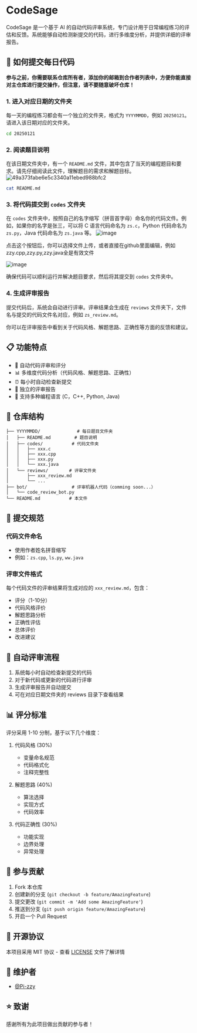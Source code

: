 # CodeSage

CodeSage 是一个基于 AI 的自动代码评审系统，专门设计用于日常编程练习的评估和反馈。系统能够自动检测新提交的代码，进行多维度分析，并提供详细的评审报告。

## 📝 如何提交每日代码
**参与之前，你需要联系仓库所有者，添加你的邮箱到合作者列表中，方便你能直接对主仓库进行提交操作，但注意，请不要随意破坏仓库！**
### 1. 进入对应日期的文件夹
每一天的编程练习都会有一个独立的文件夹，格式为 `YYYYMMDD`，例如 `20250121`。请进入该日期对应的文件夹。

```bash
cd 20250121
```

### 2. 阅读题目说明
在该日期文件夹中，有一个 `README.md` 文件，其中包含了当天的编程题目和要求。请先仔细阅读此文件，理解题目的需求和解题目标。
![49a373fabe6e5c3340a11ebed988bfc2](https://github.com/user-attachments/assets/52a28e20-9e0e-4950-b271-5bbfcc9f3eaa)

```bash
cat README.md
```

### 3. 将代码提交到 `codes` 文件夹
在 `codes` 文件夹中，按照自己的名字缩写（拼音首字母）命名你的代码文件。例如，如果你的名字是张三，可以将 C 语言代码命名为 `zs.c`，Python 代码命名为 `zs.py`，Java 代码命名为 `zs.java` 等。
![image](https://github.com/user-attachments/assets/dfd0df72-819f-4d8d-877f-4ed12593bad1)

点击这个按钮后，你可以选择文件上传，或者直接在github里面编辑，例如zzy.cpp,zzy.py,zzy.java全是有效文件

![image](https://github.com/user-attachments/assets/173fbb92-e753-4669-84f2-7e4383dac9f7)


确保代码可以顺利运行并解决题目要求，然后将其提交到 `codes` 文件夹中。

### 4. 生成评审报告
提交代码后，系统会自动进行评审。评审结果会生成在 `reviews` 文件夹下，文件名与提交的代码文件名对应，例如 `zs_review.md`。

你可以在评审报告中看到关于代码风格、解题思路、正确性等方面的反馈和建议。


## 📋 功能特点

- 🤖 自动代码评审和评分
- 📊 多维度代码分析（代码风格、解题思路、正确性）
- ⏰ 每小时自动检查新提交
- 📝 独立的评审报告
- 🔄 支持多种编程语言 (C，C++, Python, Java)

## 📁 仓库结构

```
├── YYYYMMDD/              # 每日题目文件夹
│   ├── README.md         # 题目说明
│   ├── codes/           # 代码文件夹
│   │   ├── xxx.c
│   │   ├── xxx.cpp     
│   │   ├── xxx.py      
│   │   └── xxx.java    
│   └── reviews/        # 评审文件夹
│       ├── xxx_review.md
│       └── ...
├── bot/                 # 评审机器人代码（comming soon...）
│   └── code_review_bot.py
└── README.md           # 本文件
```

## 📝 提交规范

### 代码文件命名
- 使用作者姓名拼音缩写
- 例如：`zs.cpp`, `ls.py`, `ww.java`

### 评审文件格式
每个代码文件的评审结果将生成对应的 `xxx_review.md`，包含：
- 评分（1-10分）
- 代码风格评价
- 解题思路分析
- 正确性评估
- 总体评价
- 改进建议

## 🔄 自动评审流程

1. 系统每小时自动检查新提交的代码
2. 对于新代码或更新的代码进行评审
3. 生成评审报告并自动提交
4. 可在对应日期文件夹的 reviews 目录下查看结果


## 📊 评分标准

评分采用 1-10 分制，基于以下几个维度：

1. 代码风格 (30%)
   - 变量命名规范
   - 代码格式化
   - 注释完整性

2. 解题思路 (40%)
   - 算法选择
   - 实现方式
   - 代码效率

3. 代码正确性 (30%)
   - 功能实现
   - 边界处理
   - 异常处理

## 🤝 参与贡献

1. Fork 本仓库
2. 创建新的分支 (`git checkout -b feature/AmazingFeature`)
3. 提交更改 (`git commit -m 'Add some AmazingFeature'`)
4. 推送到分支 (`git push origin feature/AmazingFeature`)
5. 开启一个 Pull Request

## 📄 开源协议

本项目采用 MIT 协议 - 查看 [LICENSE](LICENSE) 文件了解详情

## 👥 维护者

- [@Pi-zzy](https://github.com/Pi-zzy)

## ⭐ 致谢

感谢所有为此项目做出贡献的参与者！
